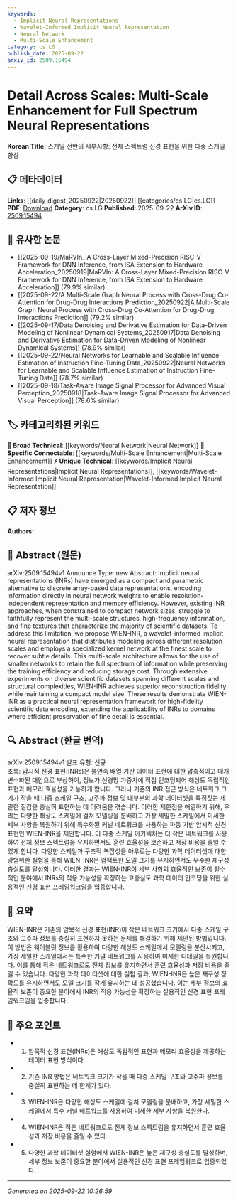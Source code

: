 ```yaml
---
keywords:
  - Implicit Neural Representations
  - Wavelet-Informed Implicit Neural Representation
  - Neural Network
  - Multi-Scale Enhancement
category: cs.LG
publish_date: 2025-09-22
arxiv_id: 2509.15494
---
```


<!-- KEYWORD_LINKING_METADATA:
{
  "processed_timestamp": "2025-09-23T10:26:59.138394",
  "vocabulary_version": "1.0",
  "selected_keywords": [
    "Implicit Neural Representations",
    "Wavelet-Informed Implicit Neural Representation",
    "Neural Network",
    "Multi-Scale Enhancement"
  ],
  "rejected_keywords": [],
  "similarity_scores": {
    "Implicit Neural Representations": 0.78,
    "Wavelet-Informed Implicit Neural Representation": 0.8,
    "Neural Network": 0.7,
    "Multi-Scale Enhancement": 0.77
  },
  "extraction_method": "AI_prompt_based",
  "budget_applied": true,
  "candidates_json": {
    "candidates": [
      {
        "surface": "Implicit Neural Representations",
        "canonical": "Implicit Neural Representations",
        "aliases": [
          "INR"
        ],
        "category": "unique_technical",
        "rationale": "This concept is central to the paper and represents a specific approach to neural representation that is distinct from traditional methods.",
        "novelty_score": 0.75,
        "connectivity_score": 0.65,
        "specificity_score": 0.85,
        "link_intent_score": 0.78
      },
      {
        "surface": "Wavelet-Informed Implicit Neural Representation",
        "canonical": "Wavelet-Informed Implicit Neural Representation",
        "aliases": [
          "WIEN-INR"
        ],
        "category": "unique_technical",
        "rationale": "This is a novel method proposed in the paper, offering a new approach to multi-scale neural representation.",
        "novelty_score": 0.85,
        "connectivity_score": 0.6,
        "specificity_score": 0.9,
        "link_intent_score": 0.8
      },
      {
        "surface": "Neural Network",
        "canonical": "Neural Network",
        "aliases": [],
        "category": "broad_technical",
        "rationale": "Neural networks are the foundational technology for the discussed representations, providing a broad technical link.",
        "novelty_score": 0.4,
        "connectivity_score": 0.9,
        "specificity_score": 0.5,
        "link_intent_score": 0.7
      },
      {
        "surface": "Multi-Scale Enhancement",
        "canonical": "Multi-Scale Enhancement",
        "aliases": [],
        "category": "specific_connectable",
        "rationale": "This technique is crucial for improving the representation of complex data structures, enhancing connectivity with related methods.",
        "novelty_score": 0.65,
        "connectivity_score": 0.75,
        "specificity_score": 0.7,
        "link_intent_score": 0.77
      }
    ],
    "ban_list_suggestions": [
      "resolution-independent representation",
      "training efficiency",
      "storage cost"
    ]
  },
  "decisions": [
    {
      "candidate_surface": "Implicit Neural Representations",
      "resolved_canonical": "Implicit Neural Representations",
      "decision": "linked",
      "scores": {
        "novelty": 0.75,
        "connectivity": 0.65,
        "specificity": 0.85,
        "link_intent": 0.78
      }
    },
    {
      "candidate_surface": "Wavelet-Informed Implicit Neural Representation",
      "resolved_canonical": "Wavelet-Informed Implicit Neural Representation",
      "decision": "linked",
      "scores": {
        "novelty": 0.85,
        "connectivity": 0.6,
        "specificity": 0.9,
        "link_intent": 0.8
      }
    },
    {
      "candidate_surface": "Neural Network",
      "resolved_canonical": "Neural Network",
      "decision": "linked",
      "scores": {
        "novelty": 0.4,
        "connectivity": 0.9,
        "specificity": 0.5,
        "link_intent": 0.7
      }
    },
    {
      "candidate_surface": "Multi-Scale Enhancement",
      "resolved_canonical": "Multi-Scale Enhancement",
      "decision": "linked",
      "scores": {
        "novelty": 0.65,
        "connectivity": 0.75,
        "specificity": 0.7,
        "link_intent": 0.77
      }
    }
  ]
}
-->

# Detail Across Scales: Multi-Scale Enhancement for Full Spectrum Neural Representations

**Korean Title:** 스케일 전반의 세부사항: 전체 스펙트럼 신경 표현을 위한 다중 스케일 향상

## 📋 메타데이터

**Links**: [[daily_digest_20250922|20250922]] [[categories/cs.LG|cs.LG]]
**PDF**: [Download](https://arxiv.org/pdf/2509.15494.pdf)
**Category**: cs.LG
**Published**: 2025-09-22
**ArXiv ID**: [2509.15494](https://arxiv.org/abs/2509.15494)

## 🔗 유사한 논문
- [[2025-09-19/MaRVIn_ A Cross-Layer Mixed-Precision RISC-V Framework for DNN Inference, from ISA Extension to Hardware Acceleration_20250919|MaRVIn: A Cross-Layer Mixed-Precision RISC-V Framework for DNN Inference, from ISA Extension to Hardware Acceleration]] (79.9% similar)
- [[2025-09-22/A Multi-Scale Graph Neural Process with Cross-Drug Co-Attention for Drug-Drug Interactions Prediction_20250922|A Multi-Scale Graph Neural Process with Cross-Drug Co-Attention for Drug-Drug Interactions Prediction]] (79.2% similar)
- [[2025-09-17/Data Denoising and Derivative Estimation for Data-Driven Modeling of Nonlinear Dynamical Systems_20250917|Data Denoising and Derivative Estimation for Data-Driven Modeling of Nonlinear Dynamical Systems]] (78.9% similar)
- [[2025-09-22/Neural Networks for Learnable and Scalable Influence Estimation of Instruction Fine-Tuning Data_20250922|Neural Networks for Learnable and Scalable Influence Estimation of Instruction Fine-Tuning Data]] (78.7% similar)
- [[2025-09-18/Task-Aware Image Signal Processor for Advanced Visual Perception_20250918|Task-Aware Image Signal Processor for Advanced Visual Perception]] (78.6% similar)

## 🏷️ 카테고리화된 키워드
**🧠 Broad Technical**: [[keywords/Neural Network|Neural Network]]
**🔗 Specific Connectable**: [[keywords/Multi-Scale Enhancement|Multi-Scale Enhancement]]
**⚡ Unique Technical**: [[keywords/Implicit Neural Representations|Implicit Neural Representations]], [[keywords/Wavelet-Informed Implicit Neural Representation|Wavelet-Informed Implicit Neural Representation]]

## 📋 저자 정보

**Authors:** 

## 📄 Abstract (원문)

arXiv:2509.15494v1 Announce Type: new 
Abstract: Implicit neural representations (INRs) have emerged as a compact and parametric alternative to discrete array-based data representations, encoding information directly in neural network weights to enable resolution-independent representation and memory efficiency. However, existing INR approaches, when constrained to compact network sizes, struggle to faithfully represent the multi-scale structures, high-frequency information, and fine textures that characterize the majority of scientific datasets. To address this limitation, we propose WIEN-INR, a wavelet-informed implicit neural representation that distributes modeling across different resolution scales and employs a specialized kernel network at the finest scale to recover subtle details. This multi-scale architecture allows for the use of smaller networks to retain the full spectrum of information while preserving the training efficiency and reducing storage cost. Through extensive experiments on diverse scientific datasets spanning different scales and structural complexities, WIEN-INR achieves superior reconstruction fidelity while maintaining a compact model size. These results demonstrate WIEN-INR as a practical neural representation framework for high-fidelity scientific data encoding, extending the applicability of INRs to domains where efficient preservation of fine detail is essential.

## 🔍 Abstract (한글 번역)

arXiv:2509.15494v1 발표 유형: 신규  
초록: 암시적 신경 표현(INRs)은 불연속 배열 기반 데이터 표현에 대한 압축적이고 매개변수화된 대안으로 부상하여, 정보가 신경망 가중치에 직접 인코딩되어 해상도 독립적인 표현과 메모리 효율성을 가능하게 합니다. 그러나 기존의 INR 접근 방식은 네트워크 크기가 작을 때 다중 스케일 구조, 고주파 정보 및 대부분의 과학 데이터셋을 특징짓는 세밀한 질감을 충실히 표현하는 데 어려움을 겪습니다. 이러한 제한점을 해결하기 위해, 우리는 다양한 해상도 스케일에 걸쳐 모델링을 분배하고 가장 세밀한 스케일에서 미세한 세부 사항을 복원하기 위해 특수화된 커널 네트워크를 사용하는 파동 기반 암시적 신경 표현인 WIEN-INR을 제안합니다. 이 다중 스케일 아키텍처는 더 작은 네트워크를 사용하여 전체 정보 스펙트럼을 유지하면서도 훈련 효율성을 보존하고 저장 비용을 줄일 수 있게 합니다. 다양한 스케일과 구조적 복잡성을 아우르는 다양한 과학 데이터셋에 대한 광범위한 실험을 통해 WIEN-INR은 컴팩트한 모델 크기를 유지하면서도 우수한 재구성 충실도를 달성합니다. 이러한 결과는 WIEN-INR이 세부 사항의 효율적인 보존이 필수적인 분야에서 INRs의 적용 가능성을 확장하는 고충실도 과학 데이터 인코딩을 위한 실용적인 신경 표현 프레임워크임을 입증합니다.

## 📝 요약

WIEN-INR은 기존의 암묵적 신경 표현(INR)이 작은 네트워크 크기에서 다중 스케일 구조와 고주파 정보를 충실히 표현하지 못하는 문제를 해결하기 위해 제안된 방법입니다. 이 방법은 웨이블릿 정보를 활용하여 다양한 해상도 스케일에서 모델링을 분산시키고, 가장 세밀한 스케일에서는 특수한 커널 네트워크를 사용하여 미세한 디테일을 복원합니다. 이를 통해 작은 네트워크로도 전체 정보를 유지하면서 훈련 효율성과 저장 비용을 줄일 수 있습니다. 다양한 과학 데이터셋에 대한 실험 결과, WIEN-INR은 높은 재구성 정확도를 유지하면서도 모델 크기를 작게 유지하는 데 성공했습니다. 이는 세부 정보의 효율적 보존이 중요한 분야에서 INR의 적용 가능성을 확장하는 실용적인 신경 표현 프레임워크임을 입증합니다.

## 🎯 주요 포인트

- 1. 암묵적 신경 표현(INRs)은 해상도 독립적인 표현과 메모리 효율성을 제공하는 데이터 표현 방식이다.
- 2. 기존 INR 방법은 네트워크 크기가 작을 때 다중 스케일 구조와 고주파 정보를 충실히 표현하는 데 한계가 있다.
- 3. WIEN-INR은 다양한 해상도 스케일에 걸쳐 모델링을 분배하고, 가장 세밀한 스케일에서 특수 커널 네트워크를 사용하여 미세한 세부 사항을 복원한다.
- 4. WIEN-INR은 작은 네트워크로도 전체 정보 스펙트럼을 유지하면서 훈련 효율성과 저장 비용을 줄일 수 있다.
- 5. 다양한 과학 데이터셋 실험에서 WIEN-INR은 높은 재구성 충실도를 달성하며, 세부 정보 보존이 중요한 분야에서 실용적인 신경 표현 프레임워크로 입증되었다.


---

*Generated on 2025-09-23 10:26:59*